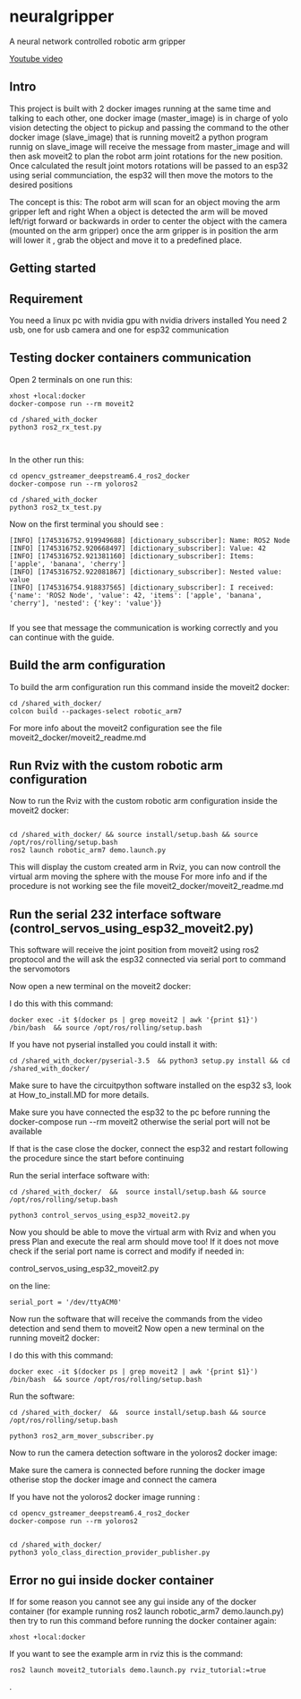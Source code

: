 # neuralgripper
A neural network controlled robotic arm gripper


[Youtube video](https://youtube.com/shorts/2i2FRM-j37M)


## Intro
This project is built with 2 docker images running at the same time and talking to each other, 
one docker image (master_image) is in charge of yolo vision detecting the object to pickup and passing the command to the other docker image (slave_image) that is running moveit2
a python program runnig on slave_image will receive the message from master_image and will then ask moveit2 to plan the robot arm joint rotations for the new position.
Once calculated the result joint motors rotations will be passed to an esp32 using serial communciation, the esp32 will then move the motors to the desired positions 
 
 
The concept is this:
The robot arm will scan for an object moving the arm gripper left and right
When a object is detected the arm will be moved left/rigt forward or backwards in order to center the object with the camera (mounted on the arm gripper) 
once the arm gripper is in position the arm will lower it , grab the object and move it to a predefined place.




## Getting started


## Requirement

You need a linux pc with nvidia gpu with nvidia drivers installed
You need 2 usb, one for usb camera and one for esp32 communication




## Testing docker containers communication


Open 2 terminals on one run this:

```
xhost +local:docker
docker-compose run --rm moveit2

cd /shared_with_docker
python3 ros2_rx_test.py



```


In the other run this:

```
cd opencv_gstreamer_deepstream6.4_ros2_docker
docker-compose run --rm yoloros2

cd /shared_with_docker
python3 ros2_tx_test.py
```





Now on the first terminal you should see :
```
[INFO] [1745316752.919949688] [dictionary_subscriber]: Name: ROS2 Node
[INFO] [1745316752.920668497] [dictionary_subscriber]: Value: 42
[INFO] [1745316752.921381160] [dictionary_subscriber]: Items: ['apple', 'banana', 'cherry']
[INFO] [1745316752.922081867] [dictionary_subscriber]: Nested value: value
[INFO] [1745316754.918837565] [dictionary_subscriber]: I received: {'name': 'ROS2 Node', 'value': 42, 'items': ['apple', 'banana', 'cherry'], 'nested': {'key': 'value'}}


```

If you see that message the communication is working correctly and you can continue with the guide.







## Build the arm configuration
To build the arm configuration run this command inside the moveit2 docker:

```
cd /shared_with_docker/ 
colcon build --packages-select robotic_arm7
```


For more info about the moveit2 configuration see the file moveit2_docker/moveit2_readme.md



## Run Rviz with the custom robotic arm configuration

Now to run the Rviz with the custom robotic arm configuration inside the moveit2 docker:

```

cd /shared_with_docker/ && source install/setup.bash && source /opt/ros/rolling/setup.bash
ros2 launch robotic_arm7 demo.launch.py

```


This will display the custom created arm in Rviz, you can now controll the virtual arm moving the sphere with the mouse
For more info and if the procedure is not working see the file moveit2_docker/moveit2_readme.md





## Run the serial 232 interface software (control_servos_using_esp32_moveit2.py)
This software will receive the joint position from moveit2 using ros2 proptocol and the will ask the esp32 connected via serial port to command the servomotors


Now open a new terminal on the moveit2 docker:

I do this with this command:

```
docker exec -it $(docker ps | grep moveit2 | awk '{print $1}')   /bin/bash  && source /opt/ros/rolling/setup.bash

```


If you have not pyserial installed you could install it with:

```
cd /shared_with_docker/pyserial-3.5  && python3 setup.py install && cd /shared_with_docker/
```




Make sure to have the circuitpython software installed on the esp32 s3, look at How_to_install.MD  for more details.

Make sure you have connected the esp32 to the pc before running the docker-compose run --rm moveit2 otherwise the serial port will not be available

If that is the case close the docker, connect the esp32 and restart following the procedure since the start before continuing 
 
 
Run the serial interface software with:
```
cd /shared_with_docker/  &&  source install/setup.bash && source /opt/ros/rolling/setup.bash

python3 control_servos_using_esp32_moveit2.py

```



Now you should be able to move the virtual arm with Rviz and when you press Plan and execute the real arm should move too!
If it does not move check if the serial port name is correct and modify if needed in:

control_servos_using_esp32_moveit2.py

on the line:
```
serial_port = '/dev/ttyACM0'

```





Now run the software that will receive the commands from the video detection and send them to moveit2 
Now open a new terminal on the  running moveit2 docker:

I do this with this command:

```
docker exec -it $(docker ps | grep moveit2 | awk '{print $1}')   /bin/bash  && source /opt/ros/rolling/setup.bash

```



Run the software:

```
cd /shared_with_docker/  &&  source install/setup.bash && source /opt/ros/rolling/setup.bash

python3 ros2_arm_mover_subscriber.py

```






Now to run the camera detection software in the yoloros2 docker image:

Make sure the camera is connected before running  the docker image otherise stop the docker image and connect the camera


If you have not the  yoloros2 docker image running :
```
cd opencv_gstreamer_deepstream6.4_ros2_docker
docker-compose run --rm yoloros2
```


```

cd /shared_with_docker/ 
python3 yolo_class_direction_provider_publisher.py

```








## Error no gui inside docker container 
If for some reason you cannot see any gui inside any of the docker container (for example running ros2 launch robotic_arm7 demo.launch.py) 
then try to run this command before running the docker container again:

```
xhost +local:docker
```





If you want to see the example arm in rviz this is the command:

```
ros2 launch moveit2_tutorials demo.launch.py rviz_tutorial:=true
```
.
